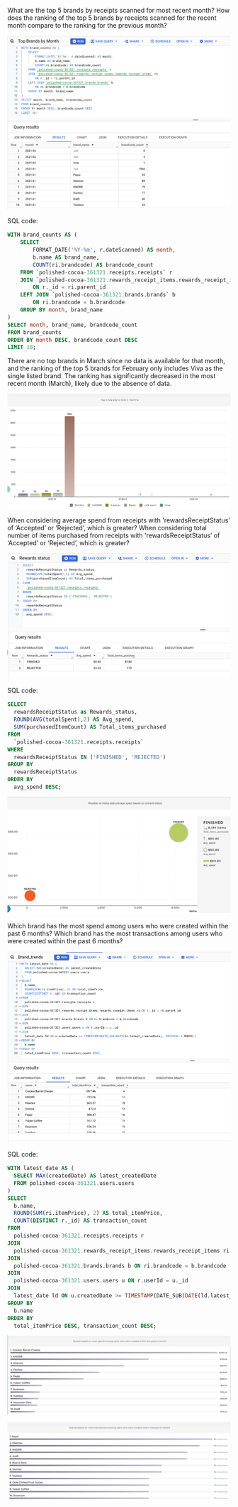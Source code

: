 What are the top 5 brands by receipts scanned for most recent month?
How does the ranking of the top 5 brands by receipts scanned for the recent month compare to the ranking for the previous month?

![Top Brand query](../assets/Top_brands.png)

SQL code: 
```sql
WITH brand_counts AS (
    SELECT 
        FORMAT_DATE('%Y-%m', r.dateScanned) AS month,
        b.name AS brand_name,
        COUNT(ri.brandcode) AS brandcode_count
    FROM `polished-cocoa-361321.receipts.receipts` r
    JOIN `polished-cocoa-361321.rewards_receipt_items.rewards_receipt_items` ri
        ON r._id = ri.parent_id
    LEFT JOIN `polished-cocoa-361321.brands.brands` b
        ON ri.brandcode = b.brandcode
    GROUP BY month, brand_name
)
SELECT month, brand_name, brandcode_count
FROM brand_counts
ORDER BY month DESC, brandcode_count DESC
LIMIT 10;
``` 

There are no top brands in March since no data is available for that month, and the ranking of the top 5 brands for February only includes Viva as the single listed brand. The ranking has significantly decreased in the most recent month (March), likely due to the absence of data.

![Top Brand viz](../assets/Top_5_brands_viz.png)

When considering average spend from receipts with 'rewardsReceiptStatus’ of ‘Accepted’ or ‘Rejected’, which is greater?
When considering total number of items purchased from receipts with 'rewardsReceiptStatus’ of ‘Accepted’ or ‘Rejected’, which is greater?

![reward viz](../assets/reward_status.png)

SQL code: 
```sql
SELECT 
  rewardsReceiptStatus as Rewards_status,
  ROUND(AVG(totalSpent),2) AS Avg_spend,
  SUM(purchasedItemCount) AS Total_items_purchased
FROM 
  `polished-cocoa-361321.receipts.receipts`
WHERE 
  rewardsReceiptStatus IN ('FINISHED', 'REJECTED')
GROUP BY 
  rewardsReceiptStatus
ORDER BY 
  avg_spend DESC;
```
![reward viz](../assets/reward_status_viz_2.png)


Which brand has the most spend among users who were created within the past 6 months?
Which brand has the most transactions among users who were created within the past 6 months?

![brand_trend](../assets/Brand_trend.png)

SQL code: 
```sql
WITH latest_date AS (
  SELECT MAX(createdDate) AS latest_createdDate
  FROM polished-cocoa-361321.users.users
)
SELECT 
  b.name,
  ROUND(SUM(ri.itemPrice), 2) AS total_itemPrice,
  COUNT(DISTINCT r._id) AS transaction_count
FROM 
  polished-cocoa-361321.receipts.receipts r
JOIN 
  polished-cocoa-361321.rewards_receipt_items.rewards_receipt_items ri ON r._id = ri.parent_id
JOIN 
  polished-cocoa-361321.brands.brands b ON ri.brandcode = b.brandcode
JOIN 
  polished-cocoa-361321.users.users u ON r.userId = u._id
JOIN 
  latest_date ld ON u.createdDate >= TIMESTAMP(DATE_SUB(DATE(ld.latest_createdDate), INTERVAL 6 MONTH))
GROUP BY 
  b.name
ORDER BY 
  total_itemPrice DESC, transaction_count DESC;
```

![brand_trend_viz_1](../assets/Brand_trend_viz_1.png)

![brand_trend_viz_2](../assets/Brand_trend_viz_2.png)
